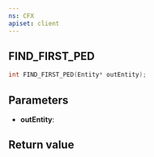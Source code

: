 ```yaml
---
ns: CFX
apiset: client
---
```

## FIND_FIRST_PED

```c
int FIND_FIRST_PED(Entity* outEntity);
```


## Parameters
* **outEntity**: 

## Return value
